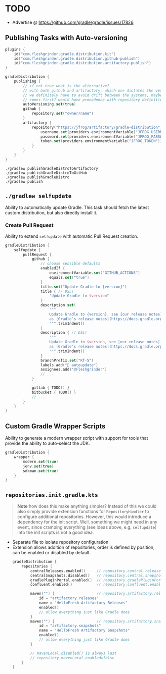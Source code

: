 # TODO

- Advertise @ https://github.com/gradle/gradle/issues/17826

## Publishing Tasks with Auto-versioning

```kotlin
plugins {
    id("com.fleshgrinder.gradle.distribution.kit")
    id("com.fleshgrinder.gradle.distribution.github-publish")
    id("com.fleshgrinder.gradle.distribution.artifactory-publish")
}

gradleDistribution {
    publishing {
        // if not true what is the alternative?
        // with both github and artifactory, which one dictates the version?
        // we definitely have to avoid drift between the systems, maybe whatever
        // comes first? would have precedence with repository definitions
        autoVersioning.set(true)
        github {
            repository.set("owner/name")
        }
        artifactory {
            repository("https://jfrog/artifactory/gradle-distribution") {
                username.set(providers.environmentVariable("JFROG_USERNAME"))
                password.set(providers.environmentVariable("JFROG_PASSWORD"))
                token.set(providers.environmentVariable("JFROG_TOKEN"))
            }
        }
    }
}
```

```shell
./gradlew publishGradleDistroToArtifactory
./gradlew publishGradleDistroToGitHub
./gradlew publishGradleDistro
./gradlew publish
```

## `./gradlew selfupdate`

Ability to automatically update Gradle. This task should fetch the latest
custom distribution, but also directly install it.

### Create Pull Request

Ability to extend `selfupdate` with automatic Pull Request creation.

```kotlin
gradleDistribution {
    selfupdate {
        pullRequest {
            github {
                // choose sensible defaults
                enabledIf {
                    environmentVariable.set("GITHUB_ACTIONS")
                    equals.set("true")
                }
                title.set("Update Gradle to {version}")
                title { // DSL!
                    "Update Gradle to $version"
                }
                description.set(
                    """
                    Update Gradle to {version}, see [our release notes](https://github.com/fleshgrinder/custom-gradle-distribution/release/v{version}) as well
                    as [Gradle’s release notes](https://docs.gradle.org/{gradleVersion}/release-notes.html).
                    """.trimIndent()
                )
                description { // DSL!
                    """
                    Update Gradle to $version, see [our release notes](https://github.com/fleshgrinder/custom-gradle-distribution/release/v$version) as well
                    as [Gradle’s release notes](https://docs.gradle.org/$gradleVersion/release-notes.html).
                    """.trimIndent()
                }
                branchPrefix.set("KT-5")
                labels.add("🤖 autoupdate")
                assignees.add("@Fleshgrinder")
                // ...
            }

            gitlab { TODO() }
            bitbucket { TODO() }
            // ...
        }
    }
}
```

## Custom Gradle Wrapper Scripts

Ability to generate a modern wrapper script with support for tools that provide
the ability to auto-select the JDK.

```kotlin
gradleDistribution {
    wrapper {
        modern.set(true)
        jenv.set(true)
        sdkman.set(true)
    }
}
```

## `repositories.init.gradle.kts`

> **Note** how does this make anything simpler? Instead of this we could also
> simply provide extension functions for `RepositoryHandler` to configure
> additional repositories. However, this would introduce a dependency for the
> init script. Well, something we might need in any event, since cramping
> everything (see ideas above, e.g. `selfupdate`) into the init scripts is not
> a good idea.

- Separate file to isolate repository configuration.
- Extension allows addition of repositories, order is defined by position, can
  be enabled or disabled by default.
  ```kotlin
  gradleDistribution {
      repositories {
          centralReleases.enabled()     // repository.central.releases.enabled=true
          centralSnapshots.disabled()   // repository.central.snapshots.enabled=false
          gradlePluginPortal.enabled()  // repository.gradlePluginPortal.enabled=true
          confluent.enabled()           // repository.confluent.enabled=true

          maven("") {                   // repository.artifactory.releases.enabled=true
              id = "artifactory.releases"
              name = "HelloFresh Artifactory Releases"
              enabled()
              // allow everything just like Gradle does
          }
          maven("") {                   // repository.artifactory.snapshots.enabled=false
              id = "artifactory.snapshots"
              name = "HelloFresh Artifactory Snapshots"
              enabled()
              // allow everything just like Gradle does
          }

          // mavenLocal.disabled() is always last
          // repository.mavenLocal.enabled=false
      }
  }
  ```
